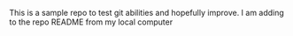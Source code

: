 This is a sample repo to test git abilities and hopefully improve.
I am adding to the repo README from my local computer
